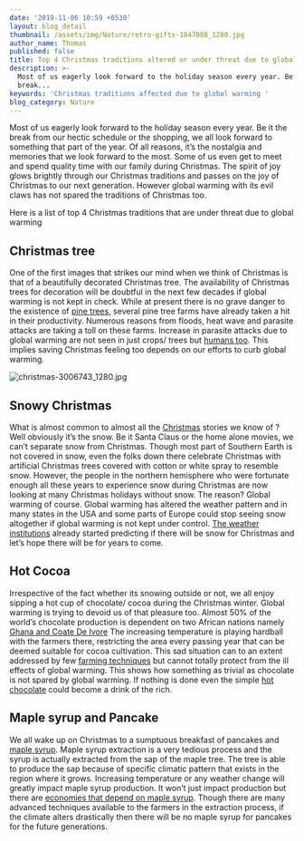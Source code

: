```yaml
---
date: '2019-11-06 10:59 +0530'
layout: blog_detail
thumbnail: /assets/img/Nature/retro-gifts-1847088_1280.jpg
author_name: Thomas
published: false
title: Top 4 Christmas traditions altered or under threat due to global warming
description: >-
  Most of us eagerly look forward to the holiday season every year. Be it the
  break...
keywords: 'Christmas traditions affected due to global warming '
blog_category: Nature
---
```

Most of us eagerly look forward to the holiday season every year. Be it the break from our hectic schedule or the shopping, we all look forward to something that part of the year. Of all reasons, it’s the nostalgia and memories that we look forward to the most. Some of us even get to meet and spend quality time with our family during Christmas. The spirit of joy glows brightly through our Christmas traditions and passes on the joy of Christmas to our next generation. However global warming with its evil claws has not spared the traditions of Christmas too. 

Here is a list of top 4 Christmas traditions that are under threat due to global warming

## Christmas tree
One of the first images that strikes our mind when we think of Christmas is that of a beautifully decorated Christmas tree. The availability of Christmas trees for decoration will be doubtful in the next few decades if global warming is not kept in check. While at present there is no grave danger to the existence of [pine trees](https://www.toknowisgood.com/2019/09/26/did-you-know-these-facts-about-conifers.html), several pine tree farms have already taken a hit in their productivity. Numerous reasons from floods, heat wave and parasite attacks are taking a toll on these farms. Increase in parasite attacks due to global warming are not seen in just crops/ trees but [humans too](https://www.toknowisgood.com/2019/08/10/top-4-diseases-that-are-on-the-rise-due-to-global-warming.html). This implies saving Christmas feeling too depends on our efforts to curb global warming.

![christmas-3006743_1280.jpg]({{site.baseurl}}/assets/img/Nature/christmas-3006743_1280.jpg)


## Snowy Christmas
What is almost common to almost all the [Christmas](https://americanliterature.com/christmas) stories we know of ? Well obviously it’s the snow. 
Be it Santa Claus or the home alone movies, we can’t separate snow from Christmas. Though most part of Southern Earth is not covered in snow, even the folks down there celebrate Christmas with artificial Christmas trees covered with cotton or white spray to resemble snow. However, the people in the northern hemisphere who were fortunate enough all these years to experience snow during Christmas are now looking at many Christmas holidays without snow. The reason? Global warming of course. Global warming has altered the weather pattern and in many states in the USA and some parts of Europe could stop seeing snow altogether if global warming is not kept under control. [The weather institutions](https://www.climate.gov/news-features/featured-images/are-you-dreaming-white-christmashave) already started predicting if there will be snow for Christmas and let’s hope there will be for years to come.

## Hot Cocoa
Irrespective of the fact whether its snowing outside or not, we all enjoy sipping a hot cup of chocolate/ cocoa during the Christmas winter. Global warming is trying to devoid us of that pleasure too. Almost 50% of the world’s chocolate production is dependent on two African nations namely [Ghana and Coate De Ivore](https://www.eenews.net/assets/2011/10/03/document_cw_01.pdf) The increasing temperature is playing hardball with the farmers there, restricting the area every passing year that can be deemed suitable for cocoa cultivation. This sad situation can to an extent addressed by few [farming techniques](https://www.toknowisgood.com/2019/10/30/top-4-technologies-that-will-help-farmers-fight-global-warming.html) but cannot totally protect from the ill effects of global warming. This shows how something as trivial as chocolate is not spared by global warming. If nothing is done even the simple [hot chocolate](https://www.scientificamerican.com/article/climate-change-could-melt-chocolate-production/) could become a drink of the rich.

## Maple syrup and Pancake
We all wake up on Christmas to a sumptuous breakfast of pancakes and [maple syrup](https://en.wikipedia.org/wiki/Maple_syrup). Maple syrup extraction is a very tedious process and the syrup is actually extracted from the sap of the maple tree. The tree is able to produce the sap because of specific climatic pattern that exists in the region where it grows. Increasing temperature or any weather change will greatly impact maple syrup production. It won’t  just impact production but there are [economies that depend on maple syrup](https://www.forbes.com/sites/nicolerasul/2019/02/28/on-the-eve-of-maple-syrup-season-a-snapshot-of-the-growing-american-market/#144176233b0e). Though there are many advanced techniques available to the farmers in the extraction process, if the climate alters drastically then there will be no maple syrup for pancakes for the future generations.




